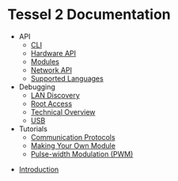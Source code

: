 # Tessel 2 Documentation

- API
  * [CLI](API/CLI.md)
  * [Hardware API](API/Hardware_API.md)
  * [Modules](API/Modules.md)
  * [Network API](API/Network_API.md)
  * [Supported Languages](API/Supported_Languages.md)
- Debugging
  * [LAN Discovery](Debugging/LAN_Discovery.md)
  * [Root Access](Debugging/Root_Access.md)
  * [Technical Overview](Debugging/Technical_Overview.md)
  * [USB](Debugging/USB.md)
- Tutorials
  * [Communication Protocols](Tutorials/Communication_Protocols.md)
  * [Making Your Own Module](Tutorials/Making_Your_Own_Module.md)
  * [Pulse-width Modulation (PWM)](Tutorials/PWM.md)
* [Introduction](Introduction.md)
